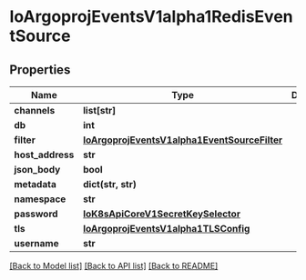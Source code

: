 # IoArgoprojEventsV1alpha1RedisEventSource

## Properties
Name | Type | Description | Notes
------------ | ------------- | ------------- | -------------
**channels** | **list[str]** |  | [optional] 
**db** | **int** |  | [optional] 
**filter** | [**IoArgoprojEventsV1alpha1EventSourceFilter**](IoArgoprojEventsV1alpha1EventSourceFilter.md) |  | [optional] 
**host_address** | **str** |  | [optional] 
**json_body** | **bool** |  | [optional] 
**metadata** | **dict(str, str)** |  | [optional] 
**namespace** | **str** |  | [optional] 
**password** | [**IoK8sApiCoreV1SecretKeySelector**](IoK8sApiCoreV1SecretKeySelector.md) |  | [optional] 
**tls** | [**IoArgoprojEventsV1alpha1TLSConfig**](IoArgoprojEventsV1alpha1TLSConfig.md) |  | [optional] 
**username** | **str** |  | [optional] 

[[Back to Model list]](../README.md#documentation-for-models) [[Back to API list]](../README.md#documentation-for-api-endpoints) [[Back to README]](../README.md)


